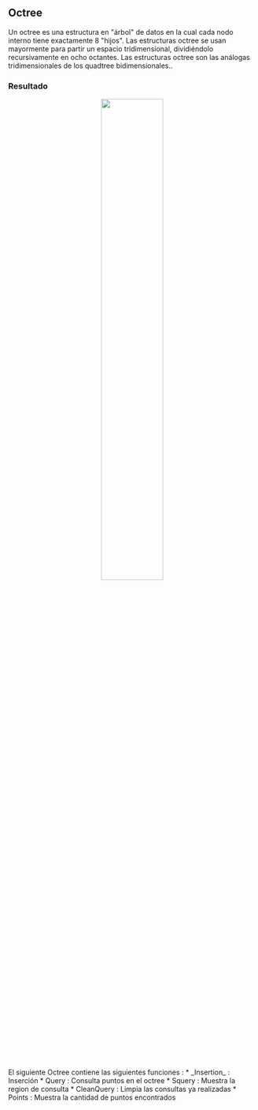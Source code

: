 ## Octree
Un octree es una estructura en "árbol" de datos en la cual cada nodo interno tiene exactamente 8 "hijos". Las estructuras octree se usan mayormente para partir un espacio tridimensional, dividiéndolo recursivamente en ocho octantes. Las estructuras octree son las análogas tridimensionales de los quadtree bidimensionales..
### Resultado
<p align="center">
  <img width="50%" height="50%" src="https://github.com/syordya/CSUNSA-EDA/blob/master/Examen01/Img/octree.gif">
</p>
El siguiente Octree contiene las siguientes funciones :
* _Insertion_ : Inserción
* Query : Consulta puntos en el octree
* Squery : Muestra la region de consulta
* CleanQuery : Limpia las consultas ya realizadas
* Points : Muestra la cantidad de puntos encontrados
